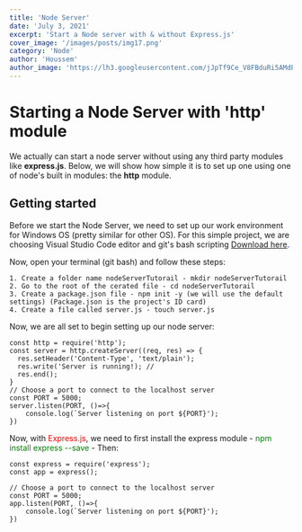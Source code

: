 ```yaml
---
title: 'Node Server'
date: 'July 3, 2021'
excerpt: 'Start a Node server with & without Express.js'
cover_image: '/images/posts/img17.png'
category: 'Node'
author: 'Houssem'
author_image: 'https://lh3.googleusercontent.com/jJpTf9Ce_V8FBduRi5AMdEQI9yr6RYUwSzR9cBTESYd4Nswd2DYM_lv0h_U7qVruLQWxAKwTVSbiaPU3fhtnZBVyLoqhc_VvXUVX3htm2THJaxYa4i6bhzA7MQJ7VgHvWoOs-Ne7Dau3EfYZ-EGT_vney6OyteVgspESDmw4t--6cXOAEFqCr9xPhuf70T-2etA3HXP9y3FldpgUqZL3GB8q00vgYP9eQmxBRICmOkxzD6CSouVT9Ew3z_c9KIh0QhHruw9CqRjXKaX_OXFky5QKacEJKg5bMSmFS0RAmFAfCjjaX-Tnzxt-dDYmSY9M7IN-x_aevOZXSGqfFLPBLI4371iz0ssW0DAfIY6iBgKGxSOjddABIR6IxzxrXfIxkx8cgPTIhuV8JUYAWT-Jpg72k7FrLDP8-ysvVV3l4rwo9nXxwka8BrmDJIerR8lKNlxvuHdAhAyaPeGybyvCwpjojJqS_duzVAiUhU8vwsfm6n5aiu3gEgAUUmzCeOhmD_JiKd_4vyiTTWM0z-5gIy_m84mml6MVIQNdTwrxEwoAc-i_EDx2Ewk9s3tESUtRlCSstJuC5EtL6EZCUOV4OnliKKX8r5H4ZRAIUYrJwcH7zFevlKQPi4M1kd0lo8NrYeLZhBkkB5kU1X6LvfI5GROKNESgiF2Lrs8DI7rVmwlltgf14BUxNIig_oj79TP7yLbnRQOBvRkOWO8o7rU6oL8=s746-no?authuser=0'
---
```


<!-- Markdow generator - https://jaspervdj.be/lorem-markdownum/ -->
# Starting a Node Server with 'http' module

We actually can start a node server without using any third party modules like **express.js**. Below, we will show how simple it is to set up one using one of node's built in modules: the **http** module. 

## Getting started

Before we start the Node Server, we need to set up our work environment for Windows OS (pretty similar for other OS). For this simple project, we are choosing Visual Studio Code editor and git's bash scripting <span style='color: blue'>[Download here](https://git-scm.com/download/win).</span> 

Now, open your terminal (git bash) and follow these steps:

    1. Create a folder name nodeServerTutorail - mkdir nodeServerTutorail
    2. Go to the root of the cerated file - cd nodeServerTutorail
    3. Create a package.json file - npm init -y (we will use the default settings) (Package.json is the project's ID card)
    4. Create a file called server.js - touch server.js

Now, we are all set to begin setting up our node server:

```javascript:
const http = require('http');
const server = http.createServer((req, res) => {
  res.setHeader('Content-Type', 'text/plain');
  res.write('Server is running!); // 
  res.end();
}
// Choose a port to connect to the localhost server
const PORT = 5000;
server.listen(PORT, ()=>{
    console.log(`Server listening on port ${PORT}');
})

```

Now, with <span style='color: red'>Express.js</span>, we need to first install the express module - <span style='color: green'>npm install express --save</span> - Then:

```javascript:
const express = require('express');
const app = express();

// Choose a port to connect to the localhost server
const PORT = 5000;
app.listen(PORT, ()=>{
    console.log(`Server listening on port ${PORT}');
})

```